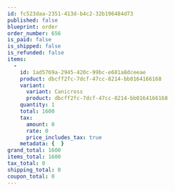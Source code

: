 ```yaml
---
id: fc523daa-2351-413d-b4c2-32b196484d73
published: false
blueprint: order
order_number: 656
is_paid: false
is_shipped: false
is_refunded: false
items:
  -
    id: 1ad5769a-2945-420c-99bc-e681a8dceeae
    product: dbcff2fc-7dcf-47cc-8214-bb0164166168
    variant:
      variant: Canicross
      product: dbcff2fc-7dcf-47cc-8214-bb0164166168
    quantity: 1
    total: 1600
    tax:
      amount: 0
      rate: 0
      price_includes_tax: true
    metadata: {  }
grand_total: 1600
items_total: 1600
tax_total: 0
shipping_total: 0
coupon_total: 0
---
```

